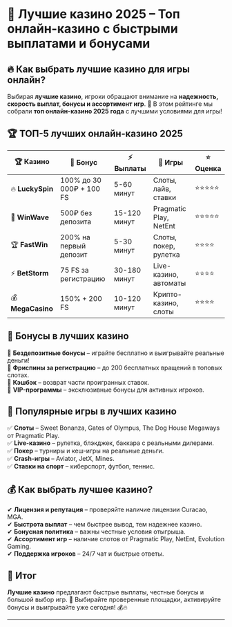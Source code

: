 # 🎰 Лучшие казино 2025 – Топ онлайн-казино с быстрыми выплатами и бонусами  

## 🔥 Как выбрать **лучшие казино** для игры онлайн?  

Выбирая **лучшие казино**, игроки обращают внимание на **надежность, скорость выплат, бонусы и ассортимент игр**. 🎡 В этом рейтинге мы собрали **топ онлайн-казино 2025 года** с лучшими условиями для игры!  

## 🏆 ТОП-5 лучших онлайн-казино 2025  

| 🏆 Казино        | 🎁 Бонус | ⚡ Выплаты | 🎲 Игры | ⭐ Оценка |
|----------------|------------|-------------|------------------|---------|
| 🔥 **LuckySpin**  | 100% до 30 000₽ + 100 FS | 5-60 минут | Слоты, лайв, ставки | ⭐⭐⭐⭐⭐ |
| 🎯 **WinWave**    | 500₽ без депозита | 15-120 минут | Pragmatic Play, NetEnt | ⭐⭐⭐⭐⭐ |
| 🏆 **FastWin**    | 200% на первый депозит | 5-30 минут | Слоты, покер, рулетка | ⭐⭐⭐⭐ |
| ⚡ **BetStorm**   | 75 FS за регистрацию | 30-180 минут | Live-казино, автоматы | ⭐⭐⭐⭐ |
| 💰 **MegaCasino** | 150% + 200 FS | 10-120 минут | Крипто-казино, слоты | ⭐⭐⭐⭐ |

## 🎁 Бонусы в лучших казино  

🔹 **Бездепозитные бонусы** – играйте бесплатно и выигрывайте реальные деньги!  
🔹 **Фриспины за регистрацию** – до 200 бесплатных вращений в топовых слотах.  
🔹 **Кэшбэк** – возврат части проигранных ставок.  
🔹 **VIP-программы** – эксклюзивные бонусы для активных игроков.  

## 🎡 Популярные игры в **лучших казино**  

✅ **Слоты** – Sweet Bonanza, Gates of Olympus, The Dog House Megaways от Pragmatic Play.  
✅ **Live-казино** – рулетка, блэкджек, баккара с реальными дилерами.  
✅ **Покер** – турниры и кеш-игры на реальные деньги.  
✅ **Crash-игры** – Aviator, JetX, Mines.  
✅ **Ставки на спорт** – киберспорт, футбол, теннис.  

## 💰 Как выбрать **лучшее казино**?  

✔ **Лицензия и репутация** – проверяйте наличие лицензии Curacao, MGA.  
✔ **Быстрота выплат** – чем быстрее вывод, тем надежнее казино.  
✔ **Бонусная политика** – важны честные условия отыгрыша.  
✔ **Ассортимент игр** – наличие слотов от Pragmatic Play, NetEnt, Evolution Gaming.  
✔ **Поддержка игроков** – 24/7 чат и быстрые ответы.  

## 🎯 Итог  

**Лучшие казино** предлагают быстрые выплаты, честные бонусы и большой выбор игр. 🎰 Выбирайте проверенные площадки, активируйте бонусы и выигрывайте уже сегодня! 💰🔥  

---


